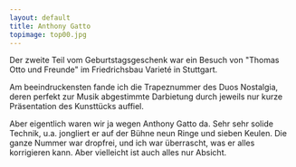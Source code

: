 ```yaml
---
layout: default
title: Anthony Gatto
topimage: top00.jpg
---
```


Der zweite Teil vom Geburtstagsgeschenk war ein Besuch von "Thomas Otto und Freunde" im Friedrichsbau Varieté in Stuttgart.

Am beeindruckensten fande ich die Trapeznummer des Duos Nostalgia, deren perfekt zur Musik abgestimmte Darbietung durch jeweils nur kurze Präsentation des Kunsttücks auffiel.

Aber eigentlich waren wir ja wegen Anthony Gatto da. Sehr sehr solide Technik, u.a. jongliert er auf der Bühne neun Ringe und sieben Keulen. Die ganze Nummer war dropfrei, und ich war überrascht, was er alles korrigieren kann. Aber vielleicht ist auch alles nur Absicht.
